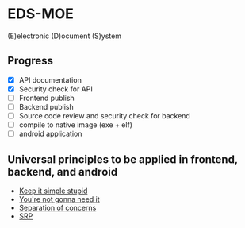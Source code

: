 # EDS-MOE
(E)electronic (D)ocument (S)ystem 

## Progress
- [x] API documentation
- [x] Security check for API
- [ ] Frontend publish
- [ ] Backend publish
- [ ] Source code review and security check for backend
- [ ] compile to native image (exe + elf)
- [ ] android application

## Universal principles to be applied in frontend, backend, and android
- [Keep it simple stupid](http://principles-wiki.net/principles:keep_it_simple_stupid)
- [You're not gonna need it](http://c2.com/xp/YouArentGonnaNeedIt.html)
- [Separation of concerns](https://en.wikipedia.org/wiki/Separation_of_concerns)
- [SRP](https://en.wikipedia.org/wiki/Single-responsibility_principle)
